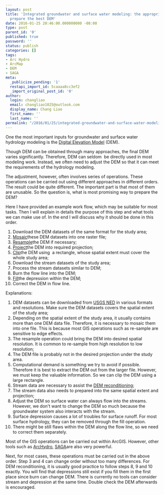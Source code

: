 ```yaml
---
layout: post
title: 'Integrated groundwater and surface water modeling: the appropriate way to
  prepare the best DEM'
date: 2016-01-25 20:46:00.000000000 -08:00
type: post
parent_id: '0'
published: true
password: ''
status: publish
categories: []
tags:
- Arc Hydro
- ArcMap
- DEM
- SAGA
meta:
  _publicize_pending: '1'
  restapi_import_id: 5caaaa8cc3ef2
  _import_original_post_id: '0'
author:
  login: changliao
  email: changliao1025@outlook.com
  display_name: Chang Liao
  first_name: ''
  last_name: ''
permalink: "/2016/01/25/integrated-groundwater-and-surface-water-modeling-the-appropriate-way-to-prepare-the-best-dem/"
---
```

One the most important inputs for groundwater and surface water hydrology modeling is the [Digital Elevation Model](https://en.wikipedia.org/wiki/Digital_elevation_model) (DEM).

Though DEM can be obtained through many approaches, the final DEM varies significantly. Therefore, DEM&nbsp;can&nbsp;seldom &nbsp;be directly used in most modeling work. Instead, we often need to adjust the DEM so that it can meet the requirements of the hydrology modeling.

The adjustment, however, often involves series of operations. These operations can be carried out using different&nbsp;approaches&nbsp;in different orders. The result could be quite different. The important part is that most of them are unusable. So the question is, what is most promising way to prepare the DEM?

Here I have provided an example work flow, which may be suitable for most tasks. Then I will explain in details the purpose of this step and what tools we can make use of. In the end I will discuss why it should be done in this order.

1. Download the DEM datasets of the same format for the study area;
2. [Mosaic](http://help.arcgis.com/en/arcgisdesktop/10.0/help/index.html#//001700000097000000)these DEM datasets into one raster file;
3. [Resample](http://help.arcgis.com/en/arcgisdesktop/10.0/help/index.html#//00170000009t000000)the DEM if necessary;
4. [Project](http://help.arcgis.com/en/arcgisdesktop/10.0/help/index.html#//00170000007m000000)the DEM into required projection;
5. [Clip](http://help.arcgis.com/en/arcgisdesktop/10.0/help/index.html#//00170000009n000000)the DEM using &nbsp;a&nbsp;rectangle, whose&nbsp;spatial extent must cover the whole study area;&nbsp;
6. Download the stream datasets of the study area;
7. Process the stream datasets similar to DEM;
8. Burn the flow line into the DEM;
9. [Fill](http://help.arcgis.com/en/arcgisdesktop/10.0/help/index.html#//009z00000050000000.htm)the depression within the DEM;
10. Correct the DEM in flow line.

Explanations:
1. DEM datasets can be downloaded from [USGS NED](http://nationalmap.gov/elevation.html) in various formats and resolutions. Make sure the DEM datasets covers the spatial extent of the study area;
2. Depending on the spatial extent of the study area, it usually contains more than one DEM data file. Therefore, it is necessary to mosaic them into one file. This is because most GIS operations such as re-sample are sensitive to edge effects.&nbsp;
3. The resample operation could bring the DEM into desired spatial resolution. It is common to re-sample from high resolution to low resolution;
4. The DEM file is probably not in the desired projection under the study area.&nbsp;
5. Computational demand is something we try to avoid if possible. Therefore it is best to extract the DEM out from the larger file. However, we must keep the valuable information. So we can clip the DEM using a large rectangle.&nbsp;
6. Stream data are necessary to assist the [DEM reconditioning](http://www.ce.utexas.edu/prof/maidment/gishydro/ferdi/research/agree/agree.html);
7. The stream data also needs to prepared into the same spatial extent and projection;
8. Adjust the DEM so surface water can always flow into the streams. However, we don't want to change the DEM so much because the groundwater system also interacts with the stream.
9. Surface depression causes a lot of troubles for surface runoff. For most surface hydrology, they can be removed through the fill operation.
10. There might be still flaws within the DEM along the flow line, so we need to correct them separately.

Most of the GIS operations can be carried out within ArcGIS. However, other tools such as [ArcHydro](http://resources.arcgis.com/en/communities/hydro/01vn0000000s000000.htm), [SAGA](http://www.saga-gis.org/)are also very powerful.&nbsp;

Next, for most cases, these operations must be carried out in the above order. Step 3 and 4 can change order without too many differences. For DEM reconditioning, it is usually good practice to follow steps 8, 9 and 10 exactly. You will find that depressions still exist if you fill them in the first place since burn can change DEM. There is currently no tools can consider stream and depression at the same time. Double check the DEM afterwards is encouraged.

